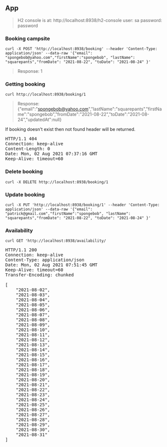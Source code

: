 ## App

> H2 console is at: http://localhost:8938/h2-console 
> user: sa
> password: password


### Booking campsite

	curl -X POST 'http://localhost:8938/booking' --header 'Content-Type: application/json' --data-raw '{"email": "spongebob@yahoo.com","firstName":"spongebob", "lastName": "squarepants","fromDate": "2021-08-22", "toDate": "2021-08-24" }'
	
> Response: 1
	
### Getting booking
  
	curl http://localhost:8938/booking/1

> Response: {"email":"spongebob@yahoo.com","lastName":"squarepants","firstName":"spongebob","fromDate":"2021-08-22","toDate":"2021-08-24","updatedAt":null}

If booking doesn't exist then not found header will be returned.

<pre>
HTTP/1.1 404 
Connection: keep-alive
Content-Length: 0
Date: Mon, 02 Aug 2021 07:37:16 GMT
Keep-Alive: timeout=60
</pre>

### Delete booking

	curl -X DELETE http://localhost:8938/booking/1
	
### Update booking

	curl -X PUT 'http://localhost:8938/booking/1' --header 'Content-Type: application/json' --data-raw '{"email": "patrick@gmail.com","firstName":"spongebob", "lastName": "squarepants","fromDate": "2021-08-22", "toDate": "2021-08-24" }'

### Availability


	curl GET 'http://localhost:8938/availability/


<pre>
HTTP/1.1 200 
Connection: keep-alive
Content-Type: application/json
Date: Mon, 02 Aug 2021 07:51:45 GMT
Keep-Alive: timeout=60
Transfer-Encoding: chunked

[
    "2021-08-02",
    "2021-08-03",
    "2021-08-04",
    "2021-08-05",
    "2021-08-06",
    "2021-08-07",
    "2021-08-08",
    "2021-08-09",
    "2021-08-10",
    "2021-08-11",
    "2021-08-12",
    "2021-08-13",
    "2021-08-14",
    "2021-08-15",
    "2021-08-16",
    "2021-08-17",
    "2021-08-18",
    "2021-08-19",
    "2021-08-20",
    "2021-08-21",
    "2021-08-22",
    "2021-08-23",
    "2021-08-24",
    "2021-08-25",
    "2021-08-26",
    "2021-08-27",
    "2021-08-28",
    "2021-08-29",
    "2021-08-30",
    "2021-08-31"
]

</pre>
